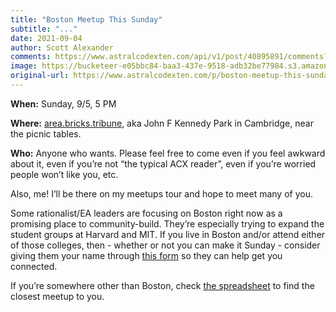 ```yaml
---
title: "Boston Meetup This Sunday"
subtitle: "..."
date: 2021-09-04
author: Scott Alexander
comments: https://www.astralcodexten.com/api/v1/post/40895891/comments?&all_comments=true
image: https://bucketeer-e05bbc84-baa3-437e-9518-adb32be77984.s3.amazonaws.com/public/images/7f135982-158b-455d-81ce-db41b4533514_1180x740.jpeg
original-url: https://www.astralcodexten.com/p/boston-meetup-this-sunday
---
```

**When:** Sunday, 9/5, 5 PM

**Where:** [area.bricks.tribune](https://w3w.co/area.bricks.tribune), aka John F Kennedy Park in Cambridge, near the picnic tables. 

**Who:** Anyone who wants. Please feel free to come even if you feel awkward about it, even if you’re not “the typical ACX reader”, even if you’re worried people won’t like you, etc.

Also, me! I’ll be there on my meetups tour and hope to meet many of you. 

Some rationalist/EA leaders are focusing on Boston right now as a promising place to community-build. They’re especially trying to expand the student groups at Harvard and MIT. If you live in Boston and/or attend either of those colleges, then - whether or not you can make it Sunday - consider giving them your name through [this form](https://docs.google.com/forms/d/e/1FAIpQLSe8JrrZM6oUTJw1wlV3QR91WiEaz1AIx93lT664-uePByO9uA/viewform) so they can help get you connected.

If you’re somewhere other than Boston, check [the spreadsheet](https://docs.google.com/spreadsheets/d/e/2PACX-1vTsSMKpBkT5y4yOIcUYqKGzuyZ7jdZTKSrp-bASqY6Y5VV0ta6_hNwVWWMI2wQDzj21TaA4lMS-KSio/pubhtml) to find the closest meetup to you.
